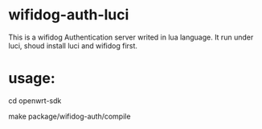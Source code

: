 wifidog-auth-luci
=================
This is a wifidog Authentication server writed in lua language.
It run under luci, shoud install luci and wifidog first.

usage:
================
cd openwrt-sdk


make package/wifidog-auth/compile

